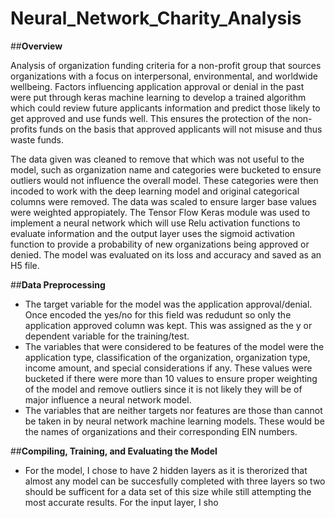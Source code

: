# Neural_Network_Charity_Analysis

##**Overview**

Analysis of organization funding criteria for a non-profit group that sources organizations with a focus on interpersonal, environmental, and worldwide wellbeing. Factors influencing application approval or denial in the past were put through keras machine learning to develop a trained algorithm which could review future applicants information and predict those likely to get approved and use funds well. This ensures the protection of the non-profits funds on the basis that approved applicants will not misuse and thus waste funds.

The data given was cleaned to remove that which was not useful to the model, such as organization name and categories were bucketed to ensure outliers would not influence the overall model. These categories were then incoded to work with the deep learning model and original categorical columns were removed. The data was scaled to ensure larger base values were weighted appropiately. The Tensor Flow Keras module was used to implement a neural network which will use Relu activation functions to evaluate information and the output layer uses the sigmoid activation function to provide a probability of new organizations being approved or denied. The model was evaluated on its loss and accuracy and saved as an H5 file.

##**Data Preprocessing**

- The target variable for the model was the application approval/denial. Once encoded the yes/no for this field was redudunt so only the application approved column was kept. This was assigned as the y or dependent variable for the training/test.
- The variables that were considered to be features of the model were the application type, classification of the organization, organization type, income amount, and special considerations if any. These values were bucketed if there were more than 10 values to ensure proper weighting of the model and remove outliers since it is not likely they will be of major influence a neural network model. 
- The variables that are neither targets nor features are those than cannot be taken in by neural network machine learning models. These would be the names of organizations and their corresponding EIN numbers. 

##**Compiling, Training, and Evaluating the Model**
- For the model, I chose to have 2 hidden layers as it is therorized that almost any model can be succesfully completed with three layers so two should be sufficent for a data set of this size while still attempting the most accurate results. For the input layer, I sho
